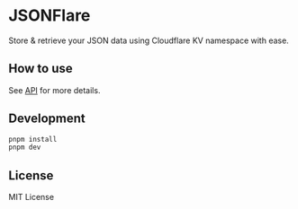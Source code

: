 # JSONFlare

Store & retrieve your JSON data using Cloudflare KV namespace with ease.

## How to use

See [API](./docs/api.md) for more details.

## Development

```bash
pnpm install
pnpm dev
```

## License

MIT License
